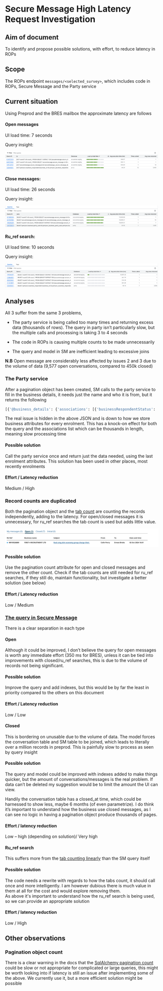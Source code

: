# Secure Message High Latency Request Investigation 

## Aim of document 

To identify and propose possible solutions, with effort, to reduce latency in ROPs  

## Scope 

The ROPs endpoint ```messages/<selected_survey>```, which includes code in ROPs, Secure Message and the Party service
 
## Current situation 

Using Preprod and the BRES mailbox the approximate latency are follows 

#### Open messages  

UI load time: 7 seconds  

Query insight: 

 ![query insights open messages](images/query-insights-open-messages.png)

#### Close messages:  

UI load time: 26 seconds 

Query insight: 

![query insights closed messages](images/query-insights-closed-messages.png)

#### Ru_ref search:  

UI load time: 10 seconds 

Query insight: 

![query insights ru_ref messages](images/query-insights-ru_ref-messages.png)
 

## Analyses 

All 3 suffer from the same 3 problems,  

- The party service is being called too many times and returning excess data (thousands of rows). The query in party isn’t particularly slow, but the multiple calls and processing is taking 3 to 4 seconds  

- The code in ROPs is causing multiple counts to be made unnecessarily 

- The query and model in SM are inefficient leading to excessive joins 


**N.B** Open message are considerably less affected by issues 2 and 3 due to the volume of data (9,577 open conversations, compared to 450k closed)

 
### The Party service 

After a pagination object has been created, SM calls to the party service to fill in the business details, it needs just the name and who it is from, but it returns the following

```bash
[{'@business_details': {'associations': [{'businessRespondentStatus': 'ACTIVE', 'enrolments': [{'enrolmentStatus': 'ENABLED', 'surveyId': '02b9c366-7397-42f7-942a-76dc5876d86d'}], 'partyId': '5c185011-a174-41e1-81cc-eeb9a8db673f'}], 'id': '4be6b869-d8be-4299-8bd6-7cb4e1145401', 'name': 'RUNAME1_COMPANY1 RUNNAME2_COMPANY1', 'sampleSummaryId': '5b210fe8-9596-42dc-b4e3-bcac0161aaa2', 'sampleUnitRef': '49900000001', 'sampleUnitType': 'B', 'trading_as': 'TOTAL UK ACTIVITY'}, '@msg_from': {'emailAddress': 'uaa_user@ons.gov.uk', 'firstName': 'ONSname', 'id': '25a7f019-14c5-46d3-83bc-7e409752df58', 'lastName': 'User'}, '@msg_to': [{'associations': [{'businessRespondentStatus': 'ACTIVE', 'enrolments': [{'enrolmentStatus': 'ENABLED', 'surveyId': '02b9c366-7397-42f7-942a-76dc5876d86d'}], 'partyId': '4be6b869-d8be-4299-8bd6-7cb4e1145401', 'sampleUnitRef': '49900000001'}], 'emailAddress': 'example@example.com', 'firstName': 'john', 'id': '5c185011-a174-41e1-81cc-eeb9a8db673f', 'lastName': 'doe', 'sampleUnitType': 'BI', 'status': 'ACTIVE', 'telephone': '07772257772'}], '_links': {'self': {'href': 'http://localhost:5050/message/156fe6a1-3f84-490c-b325-009ed8e6ed07'}}, 'body': 'test body', 'business_id': '4be6b869-d8be-4299-8bd6-7cb4e1145401', 'case_id': '', 'exercise_id': '', 'from_internal': True, 'labels': ['SENT'], 'msg_from': '25a7f019-14c5-46d3-83bc-7e409752df58', 'msg_id': '156fe6a1-3f84-490c-b325-009ed8e6ed07', 'msg_to': ['5c185011-a174-41e1-81cc-eeb9a8db673f'], 'read_date': 'None', 'sent_date': '2025-10-07 08:32:41.694830', 'subject': 'test', 'survey_id': '02b9c366-7397-42f7-942a-76dc5876d86d', 'thread_id': '156fe6a1-3f84-490c-b325-009ed8e6ed07'}] 
```

The real issue is hidden in the above JSON and is down to how we store business attributes for every enrolment. This has a knock-on effect for both the query and the associations list which can be thousands in length, meaning slow processing time 

#### Possible solution 

Call the party service once and return just the data needed, using the last enrolment attributes. This solution has been used in other places, most recently enrolments 

#### Effort / Latency reduction 

Medium / High 



### Record counts are duplicated 

Both the pagination object and the [tab count](https://github.com/ONSdigital/response-operations-ui/blob/main/response_operations_ui/views/messages.py#L497) are counting the records independently, adding to the latency. For open/closed messages it is unnecessary, for ru_ref searches the tab count is used but adds little value. 

![ru_ref tab counts](images/ru_ref_tab_counts.png)

#### Possible solution 

Use the pagination count attribute for open and closed messages and remove the other count. Check if the tab counts are still needed for ru_ref searches, if they still do, maintain functionality, but investigate a better solution (see below) 

#### Effort / Latency reduction 

Low / Medium 


### [The query in Secure Message](https://github.com/ONSdigital/ras-secure-message/blob/main/secure_message/repository/retriever.py#L126)


There is a clear separation in each type 

#### Open 

Although it could be improved, I don’t believe the query for open messages is worth any immediate effort (350 ms for BRES), unless it can be tied into improvements with closed/ru_ref searches, this is due to the volume of records not being significant. 

#### Possible solution 

Improve the query and add indexes, but this would be by far the least in priority compared to the others on this document 

#### Effort / Latency reduction 

Low / Low 


#### Closed 

This is bordering on unusable due to the volume of data. The model forces the conversation table and SM table to be joined, which leads to literally over a million records in preprod. This is painfully slow to process as seen by query insight 

#### Possible solution 

The query and model could be improved with indexes added to make things quicker, but the amount of conversations/messages is the real problem. If data can’t be deleted my suggestion would be to limit the amount the UI can view.  

Handily the conversation table has a closed_at time, which could be harnessed to show less, maybe 6 months (of even parametrize). I do think it’s important to understand how the business use closed messages, as I can see no logic in having a pagination object produce thousands of pages.  

#### Effort / latency reduction 

Low – high (depending on solution)/ Very high 


#### Ru_ref search 

This suffers more from the [tab counting linearly](https://github.com/ONSdigital/ras-secure-message/blob/main/secure_message/repository/retriever.py#L94) than the SM query itself 

#### Possible solution 

The code needs a rewrite with regards to how the tabs count, it should call once and more intelligently. I am however dubious there is much value in them at all for the cost and would explore removing them.  
As above it's important to understand how the ru_ref search is being used, so we can provide an appropriate solution


#### Effort / latency reduction 

Low / High 


## Other observations 

### Pagination object count 

There is a clear warning in the docs that the [SqlAlchemy pagination count](https://flask-sqlalchemy.readthedocs.io/en/stable/api/#flask_sqlalchemy.SQLAlchemy.paginatemight) could be slow or not appropriate for complicated or large queries, this might be worth looking into if latency is still an issue after implementing some of the above. We currently use it, but a more efficient solution might be possible 
